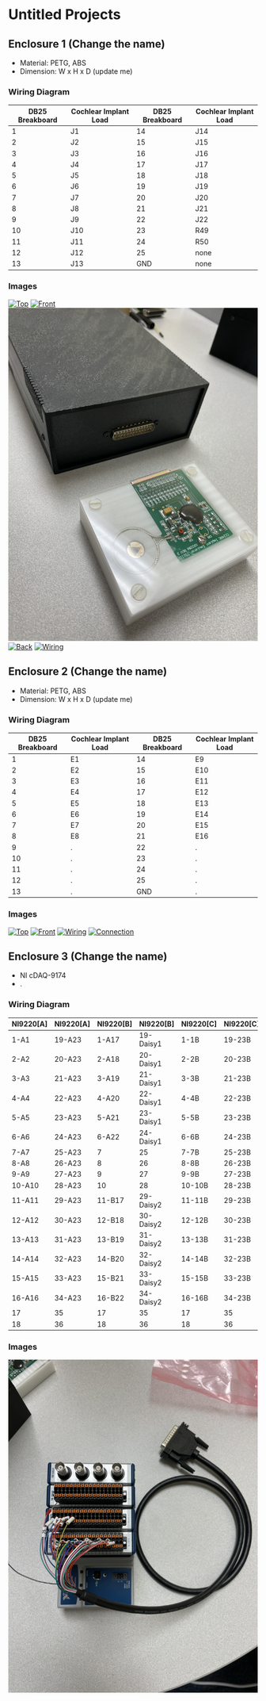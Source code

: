 # Untitled Projects

## Enclosure 1 (Change the name)

- Material: PETG, ABS
- Dimension: W x H x D (update me)

### Wiring Diagram

 | DB25 Breakboard | Cochlear Implant Load | DB25 Breakboard | Cochlear Implant Load |
| ----------- | ----------- | ----------- | ----------- |
| 1 | J1 | 14 | J14 |
| 2 | J2 | 15 | J15 |
| 3 | J3 | 16 | J16 |
| 4 | J4 | 17 | J17 |
| 5 | J5 | 18 | J18 |
| 6 | J6 | 19 | J19 |
| 7 | J7 | 20 | J20 |
| 8 | J8 | 21 | J21 |
| 9 | J9 | 22 | J22 |
| 10 | J10 | 23 | R49 |
| 11 | J11 | 24 | R50 |
| 12 | J12 | 25 | none |
| 13 | J13 | GND | none|

### Images

[![Top](/images/e1-1.jpg#thumbnail)](/images/e1-1.jpg)
[![Front](/images/e1-2.jpg#thumbnail)](/images/e1-2.jpg)
[![Front](/images/e1-3.jpg#thumbnail)](/images/e1-3.jpg)
[![Back](/images/e1-4.jpg#thumbnail)](/images/e1-4.jpg)
[![Wiring](/images/e1-6.jpg#thumbnail)](/images/e1-6.jpg)

## Enclosure 2 (Change the name)

- Material: PETG, ABS
- Dimension: W x H x D (update me)

### Wiring Diagram

 | DB25 Breakboard | Cochlear Implant Load | DB25 Breakboard | Cochlear Implant Load |
| ----------- | ----------- | ----------- | ----------- |
| 1 | E1 | 14 | E9 |
| 2 | E2 | 15 | E10 |
| 3 | E3 | 16 | E11 |
| 4 | E4 | 17 | E12 |
| 5 | E5 | 18 | E13 |
| 6 | E6 | 19 | E14 |
| 7 | E7 | 20 | E15 |
| 8 | E8 | 21 | E16 |
| 9 | . | 22 | . |
| 10 | . | 23 | . |
| 11 | . | 24 | . |
| 12 | . | 25 | . |
| 13 | . | GND | . |

### Images
[![Top](/images/e2-1.jpg#thumbnail)](/images/e2-1.jpg)
[![Front](/images/e2-2.jpg#thumbnail)](/images/e2-2.jpg)
[![Wiring](/images/e2-3.jpg#thumbnail)](/images/e2-3.jpg)
[![Connection](/images/e2-4.jpg#thumbnail)](/images/e2-4.jpg)

## Enclosure 3 (Change the name)

- NI cDAQ-9174
- .

### Wiring Diagram

<div class="heatMap">

| NI9220[A] | NI9220[A] | NI9220[B] | NI9220[B] | NI9220[C] | NI9220[C] |
| ----------- | ----------- | ----------- | ----------- | ----------- | ----------- |
| 1-A1 | 19-A23 | 1-A17 | 19-Daisy1 | 1-1B | 19-23B |
| 2-A2 | 20-A23 | 2-A18 | 20-Daisy1 | 2-2B | 20-23B |
| 3-A3 | 21-A23 | 3-A19 | 21-Daisy1 | 3-3B | 21-23B |
| 4-A4 | 22-A23 | 4-A20 | 22-Daisy1 | 4-4B | 22-23B |
| 5-A5 | 23-A23 | 5-A21 | 23-Daisy1 | 5-5B | 23-23B |
| 6-A6 | 24-A23 | 6-A22 | 24-Daisy1 | 6-6B | 24-23B |
| 7-A7 | 25-A23 | 7 | 25 | 7-7B | 25-23B |
| 8-A8 | 26-A23 | 8 | 26 | 8-8B | 26-23B |
| 9-A9 | 27-A23 | 9 | 27 | 9-9B | 27-23B |
| 10-A10 | 28-A23 | 10 | 28 | 10-10B | 28-23B |
| 11-A11 | 29-A23 | 11-B17 | 29-Daisy2 | 11-11B | 29-23B |
| 12-A12 | 30-A23 | 12-B18 | 30-Daisy2 | 12-12B | 30-23B |
| 13-A13 | 31-A23 | 13-B19 | 31-Daisy2 | 13-13B | 31-23B |
| 14-A14 | 32-A23 | 14-B20 | 32-Daisy2 | 14-14B | 32-23B |
| 15-A15 | 33-A23 | 15-B21 | 33-Daisy2 | 15-15B | 33-23B |
| 16-A16 | 34-A23 | 16-B22 | 34-Daisy2 | 16-16B | 34-23B |
| 17 | 35 | 17 | 35 | 17 | 35 |
| 18 | 36 | 18 | 36 | 18 | 36 |
</div>

### Images
[![Top](/images/e3-1.jpg#thumbnail)](/images/e3-1.jpg)

<link rel="stylesheet" href="main.css">
